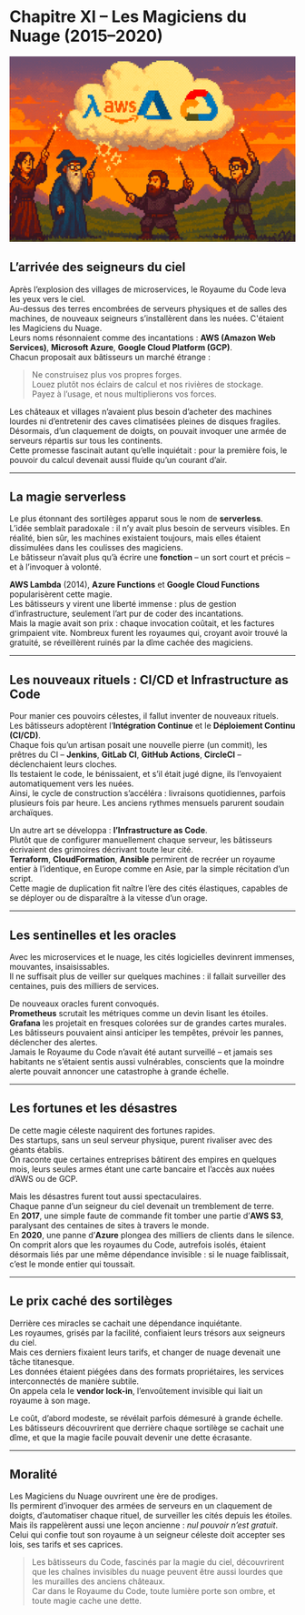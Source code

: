 # Chapitre XI – Les Magiciens du Nuage (2015–2020)

![chapitre-XI.png](https://raw.githubusercontent.com/nicolasvauchenet/cours_architectures_logicielles/refs/heads/main/img/chapitre-XI.png)

## L’arrivée des seigneurs du ciel

Après l’explosion des villages de microservices, le Royaume du Code leva les yeux vers le ciel.  
Au-dessus des terres encombrées de serveurs physiques et de salles des machines, de nouveaux seigneurs s’installèrent
dans les nuées. C'étaient les Magiciens du Nuage.  
Leurs noms résonnaient comme des incantations : **AWS (Amazon Web Services)**, **Microsoft Azure**, **Google Cloud
Platform (GCP)**.  
Chacun proposait aux bâtisseurs un marché étrange :
> Ne construisez plus vos propres forges.  
> Louez plutôt nos éclairs de calcul et nos rivières de stockage.  
> Payez à l’usage, et nous multiplierons vos forces.

Les châteaux et villages n’avaient plus besoin d’acheter des machines lourdes ni d’entretenir des caves climatisées
pleines de disques fragiles. Désormais, d’un claquement de doigts, on pouvait invoquer une armée de serveurs répartis
sur tous les continents.  
Cette promesse fascinait autant qu’elle inquiétait : pour la première fois, le pouvoir du calcul devenait aussi fluide
qu’un courant d’air.

---

## La magie serverless

Le plus étonnant des sortilèges apparut sous le nom de **serverless**.  
L’idée semblait paradoxale : il n’y avait plus besoin de serveurs visibles. En réalité, bien sûr, les machines
existaient toujours, mais elles étaient dissimulées dans les coulisses des magiciens.  
Le bâtisseur n’avait plus qu’à écrire une **fonction** – un sort court et précis – et à l’invoquer à volonté.

**AWS Lambda** (2014), **Azure Functions** et **Google Cloud Functions** popularisèrent cette magie.  
Les bâtisseurs y virent une liberté immense : plus de gestion d’infrastructure, seulement l’art pur de coder des
incantations.  
Mais la magie avait son prix : chaque invocation coûtait, et les factures grimpaient vite. Nombreux furent les royaumes
qui, croyant avoir trouvé la gratuité, se réveillèrent ruinés par la dîme cachée des magiciens.

---

## Les nouveaux rituels : CI/CD et Infrastructure as Code

Pour manier ces pouvoirs célestes, il fallut inventer de nouveaux rituels.  
Les bâtisseurs adoptèrent l’**Intégration Continue** et le **Déploiement Continu (CI/CD)**.  
Chaque fois qu’un artisan posait une nouvelle pierre (un commit), les prêtres du CI – **Jenkins**, **GitLab CI**,
**GitHub Actions**, **CircleCI** – déclenchaient leurs cloches.  
Ils testaient le code, le bénissaient, et s’il était jugé digne, ils l’envoyaient automatiquement vers les nuées.  
Ainsi, le cycle de construction s’accéléra : livraisons quotidiennes, parfois plusieurs fois par heure. Les anciens
rythmes mensuels parurent soudain archaïques.

Un autre art se développa : **l’Infrastructure as Code**.  
Plutôt que de configurer manuellement chaque serveur, les bâtisseurs écrivaient des grimoires décrivant toute leur
cité.  
**Terraform**, **CloudFormation**, **Ansible** permirent de recréer un royaume entier à l’identique, en Europe comme en
Asie, par la simple récitation d’un script.  
Cette magie de duplication fit naître l’ère des cités élastiques, capables de se déployer ou de disparaître à la vitesse
d’un orage.

---

## Les sentinelles et les oracles

Avec les microservices et le nuage, les cités logicielles devinrent immenses, mouvantes, insaisissables.  
Il ne suffisait plus de veiller sur quelques machines : il fallait surveiller des centaines, puis des milliers de
services.

De nouveaux oracles furent convoqués.  
**Prometheus** scrutait les métriques comme un devin lisant les étoiles.  
**Grafana** les projetait en fresques colorées sur de grandes cartes murales.  
Les bâtisseurs pouvaient ainsi anticiper les tempêtes, prévoir les pannes, déclencher des alertes.  
Jamais le Royaume du Code n’avait été autant surveillé – et jamais ses habitants ne s’étaient sentis aussi vulnérables,
conscients que la moindre alerte pouvait annoncer une catastrophe à grande échelle.

---

## Les fortunes et les désastres

De cette magie céleste naquirent des fortunes rapides.  
Des startups, sans un seul serveur physique, purent rivaliser avec des géants établis.  
On raconte que certaines entreprises bâtirent des empires en quelques mois, leurs seules armes étant une carte bancaire
et l’accès aux nuées d’AWS ou de GCP.

Mais les désastres furent tout aussi spectaculaires.  
Chaque panne d’un seigneur du ciel devenait un tremblement de terre.  
En **2017**, une simple faute de commande fit tomber une partie d’**AWS S3**, paralysant des centaines de sites à
travers le monde.  
En **2020**, une panne d’**Azure** plongea des milliers de clients dans le silence.  
On comprit alors que les royaumes du Code, autrefois isolés, étaient désormais liés par une même dépendance invisible :
si le nuage faiblissait, c’est le monde entier qui toussait.

---

## Le prix caché des sortilèges

Derrière ces miracles se cachait une dépendance inquiétante.  
Les royaumes, grisés par la facilité, confiaient leurs trésors aux seigneurs du ciel.  
Mais ces derniers fixaient leurs tarifs, et changer de nuage devenait une tâche titanesque.  
Les données étaient piégées dans des formats propriétaires, les services interconnectés de manière subtile.  
On appela cela le **vendor lock-in**, l’envoûtement invisible qui liait un royaume à son mage.

Le coût, d’abord modeste, se révélait parfois démesuré à grande échelle.  
Les bâtisseurs découvrirent que derrière chaque sortilège se cachait une dîme, et que la magie facile pouvait devenir
une dette écrasante.

---

## Moralité

Les Magiciens du Nuage ouvrirent une ère de prodiges.  
Ils permirent d’invoquer des armées de serveurs en un claquement de doigts, d’automatiser chaque rituel, de surveiller
les cités depuis les étoiles.  
Mais ils rappelèrent aussi une leçon ancienne : *nul pouvoir n’est gratuit*.  
Celui qui confie tout son royaume à un seigneur céleste doit accepter ses lois, ses tarifs et ses caprices.

> Les bâtisseurs du Code, fascinés par la magie du ciel, découvrirent que les chaînes invisibles du nuage peuvent être
> aussi lourdes que les murailles des anciens châteaux.  
> Car dans le Royaume du Code, toute lumière porte son ombre, et toute magie cache une dette.
